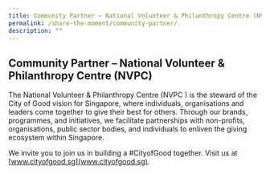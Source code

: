 ```yaml
---
title: Community Partner – National Volunteer & Philanthropy Centre (NVPC)
permalink: /share-the-moment/community-partner/
description: ""
---
```

## Community Partner – National Volunteer & Philanthropy Centre (NVPC)

The National Volunteer & Philanthropy Centre (NVPC ) is the steward of the City of Good vision for Singapore, where individuals, organisations and leaders come together to give their best for others. Through our brands, programmes, and initiatives, we facilitate partnerships with non-profits, organisations, public sector bodies, and individuals to enliven the giving ecosystem within Singapore. 

We invite you to join us in building a #CityofGood together. Visit us at [www.cityofgood.sg](www.cityofgood.sg).